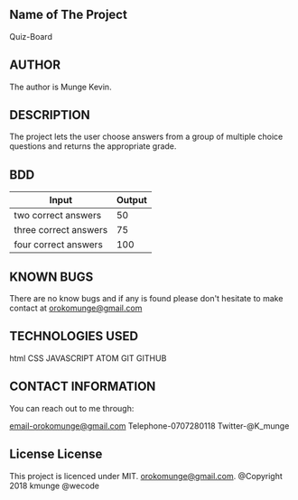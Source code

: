 ## Name of The Project ##
Quiz-Board
## AUTHOR ##
The author is Munge Kevin.

## DESCRIPTION ##
The project lets the user choose answers from a group of multiple choice questions and returns the appropriate grade.
## BDD ##
|  Input               |Output|
|---     |---|
| two correct answers  | 50  |
| three correct answers| 75  |
| four correct answers | 100 |
## KNOWN BUGS ##
There are no know bugs and if any is found please don't hesitate to make contact at orokomunge@gmail.com

## TECHNOLOGIES USED ##
html
CSS
JAVASCRIPT
ATOM
GIT
GITHUB
## CONTACT INFORMATION ##
You can reach out to me through:

email-orokomunge@gmail.com
Telephone-0707280118
Twitter-@K_munge

## License License ##
This project is licenced under MIT. orokomunge@gmail.com. @Copyright 2018 kmunge @wecode

